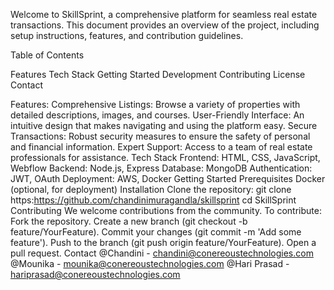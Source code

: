 Welcome to SkillSprint, a comprehensive platform for seamless real estate transactions. This document provides an overview of the project, including setup instructions, features, and contribution guidelines.

Table of Contents

Features
Tech Stack
Getting Started
Development
Contributing
License
Contact

Features:
Comprehensive Listings: Browse a variety of properties with detailed descriptions, images, and courses.
User-Friendly Interface: An intuitive design that makes navigating and using the platform easy.
Secure Transactions: Robust security measures to ensure the safety of personal and financial information.
Expert Support: Access to a team of real estate professionals for assistance.
Tech Stack
Frontend: HTML, CSS, JavaScript, Webflow
Backend: Node.js, Express
Database: MongoDB
Authentication: JWT, OAuth
Deployment: AWS, Docker
Getting Started
Prerequisites
Docker (optional, for deployment)
Installation
Clone the repository:
git clone https:https://github.com/chandinimuragandla/skillsprint
cd SkillSprint
Contributing
We welcome contributions from the community. To contribute:
Fork the repository.
Create a new branch (git checkout -b feature/YourFeature).
Commit your changes (git commit -m 'Add some feature').
Push to the branch (git push origin feature/YourFeature).
Open a pull request.
Contact
@Chandini - chandini@conereoustechnologies.com @Mounika - mounika@conereoustechnologies.com @Hari Prasad - hariprasad@conereoustechnologies.com
